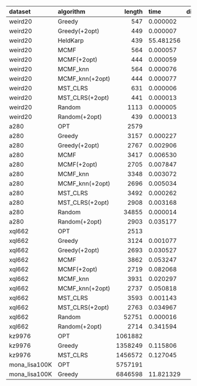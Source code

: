 | dataset       | algorithm       |   length | time      |   dimension |
|:--------------|:----------------|---------:|:----------|------------:|
| weird20       | Greedy          |      547 | 0.000002  |          20 |
| weird20       | Greedy(+2opt)   |      449 | 0.000007  |          20 |
| weird20       | HeldKarp        |      439 | 55.481256 |          20 |
| weird20       | MCMF            |      564 | 0.000057  |          20 |
| weird20       | MCMF(+2opt)     |      444 | 0.000059  |          20 |
| weird20       | MCMF_knn        |      564 | 0.000076  |          20 |
| weird20       | MCMF_knn(+2opt) |      444 | 0.000077  |          20 |
| weird20       | MST_CLRS        |      631 | 0.000006  |          20 |
| weird20       | MST_CLRS(+2opt) |      441 | 0.000013  |          20 |
| weird20       | Random          |     1113 | 0.000005  |          20 |
| weird20       | Random(+2opt)   |      439 | 0.000013  |          20 |
| a280          | OPT             |     2579 |           |         280 |
| a280          | Greedy          |     3157 | 0.000227  |         280 |
| a280          | Greedy(+2opt)   |     2767 | 0.002906  |         280 |
| a280          | MCMF            |     3417 | 0.006530  |         280 |
| a280          | MCMF(+2opt)     |     2705 | 0.007847  |         280 |
| a280          | MCMF_knn        |     3348 | 0.003072  |         280 |
| a280          | MCMF_knn(+2opt) |     2696 | 0.005034  |         280 |
| a280          | MST_CLRS        |     3492 | 0.000262  |         280 |
| a280          | MST_CLRS(+2opt) |     2908 | 0.003168  |         280 |
| a280          | Random          |    34855 | 0.000014  |         280 |
| a280          | Random(+2opt)   |     2903 | 0.035177  |         280 |
| xql662        | OPT             |     2513 |           |         662 |
| xql662        | Greedy          |     3124 | 0.001077  |         662 |
| xql662        | Greedy(+2opt)   |     2693 | 0.030527  |         662 |
| xql662        | MCMF            |     3862 | 0.053247  |         662 |
| xql662        | MCMF(+2opt)     |     2719 | 0.082068  |         662 |
| xql662        | MCMF_knn        |     3931 | 0.020297  |         662 |
| xql662        | MCMF_knn(+2opt) |     2737 | 0.050818  |         662 |
| xql662        | MST_CLRS        |     3593 | 0.001143  |         662 |
| xql662        | MST_CLRS(+2opt) |     2763 | 0.034967  |         662 |
| xql662        | Random          |    52751 | 0.000016  |         662 |
| xql662        | Random(+2opt)   |     2714 | 0.341594  |         662 |
| kz9976        | OPT             |  1061882 |           |        9976 |
| kz9976        | Greedy          |  1358249 | 0.115806  |        9976 |
| kz9976        | MST_CLRS        |  1456572 | 0.127045  |        9976 |
| mona_lisa100K | OPT             |  5757191 |           |      100000 |
| mona_lisa100K | Greedy          |  6846598 | 11.821329 |      100000 |